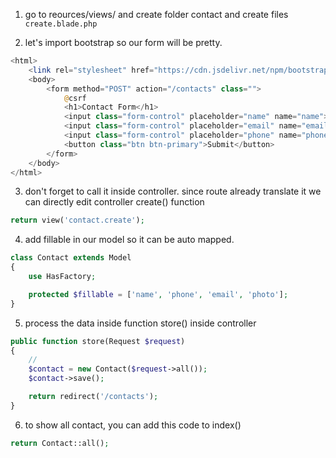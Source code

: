 1. go to reources/views/ and create folder contact and create files ```create.blade.php```

2. let's import bootstrap so our form will be pretty. 
```php
<html>
    <link rel="stylesheet" href="https://cdn.jsdelivr.net/npm/bootstrap@5.1.3/dist/css/bootstrap.min.css" integrity="sha384-1BmE4kWBq78iYhFldvKuhfTAU6auU8tT94WrHftjDbrCEXSU1oBoqyl2QvZ6jIW3" crossorigin="anonymous">
    <body>
        <form method="POST" action="/contacts" class="">
            @csrf
            <h1>Contact Form</h1>
            <input class="form-control" placeholder="name" name="name">
            <input class="form-control" placeholder="email" name="email" type="email">
            <input class="form-control" placeholder="phone" name="phone">
            <button class="btn btn-primary">Submit</button>
        </form>
    </body>
</html>
```
3. don't forget to call it inside controller. since route already translate it we can directly edit controller create() function
```php 
return view('contact.create');
```

4. add fillable in our model so it can be auto mapped.
```php
class Contact extends Model
{
    use HasFactory;

    protected $fillable = ['name', 'phone', 'email', 'photo'];
}
```

5. process the data inside function store() inside controller
```php
public function store(Request $request)
{
    //
    $contact = new Contact($request->all());
    $contact->save();

    return redirect('/contacts');
}

```
6. to show all contact, you can add this code to index()
```php
return Contact::all();
```